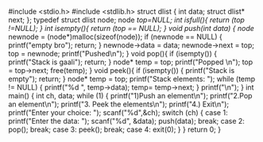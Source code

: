 #include <stdio.h>
#include <stdlib.h>
struct dlist {
    int data;
    struct dlist* next;
};
typedef struct dlist node;
node *top=NULL;
int isfull(){
	return (top !=NULL);
}
int isempty(){
    return (top == NULL);
}
void push(int data) {
    node* newnode = (node*)malloc(sizeof(node));
    if (newnode == NULL) {
        printf("empty bro");
        return;
    }
    newnode->data = data;
    newnode->next = top;
    top = newnode;
    printf("Pushed\n");
}
void pop(){
    if (isempty()) {
        printf("Stack is gaali");
        return;
    }
    node* temp = top;
    printf("Popped \n");
    top = top->next;
    free(temp);
}
void peek(){
    if (isempty()) {
        printf("Stack is empty");
        return;
    }
     node* temp = top;
    printf("Stack elements: ");
    while (temp != NULL) {
        printf("%d ", temp->data);
        temp= temp->next;
    }
    printf("\n");
}
int main() {
    int ch, data;
    while (1) {
        printf("1)Push an element\n");
        printf("2.Pop an element\n");
        printf("3. Peek the elements\n");
        printf("4.) Exit\n");
        printf("Enter your choice: ");
        scanf("%d",&ch);
        switch (ch) {
            case 1:
                printf("Enter the data: ");
                scanf("%d", &data);
                push(data);
                break;
            case 2:
                pop();
                break;
            case 3:
                peek();
                break;
            case 4:
                exit(0);
        }
    }
    return 0;
}
